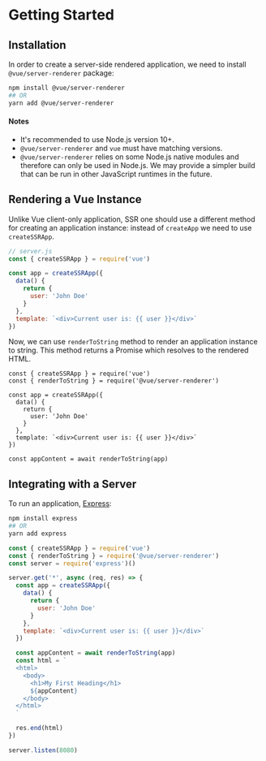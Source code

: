 # Getting Started

## Installation

In order to create a server-side rendered application, we need to install `@vue/server-renderer` package:

```bash
npm install @vue/server-renderer
## OR
yarn add @vue/server-renderer
```

#### Notes

- It's recommended to use Node.js version 10+.
- `@vue/server-renderer` and `vue` must have matching versions.
- `@vue/server-renderer` relies on some Node.js native modules and therefore can only be used in Node.js. We may provide a simpler build that can be run in other JavaScript runtimes in the future.

## Rendering a Vue Instance

Unlike Vue client-only application, SSR one should use a different method for creating an application instance: instead of `createApp` we need to use `createSSRApp`.

```js
// server.js
const { createSSRApp } = require('vue')

const app = createSSRApp({
  data() {
    return {
      user: 'John Doe'
    }
  },
  template: `<div>Current user is: {{ user }}</div>`
})
```

Now, we can use `renderToString` method to render an application instance to string. This method returns a Promise which resolves to the rendered HTML.

```js{2,13}
const { createSSRApp } = require('vue')
const { renderToString } = require('@vue/server-renderer')

const app = createSSRApp({
  data() {
    return {
      user: 'John Doe'
    }
  },
  template: `<div>Current user is: {{ user }}</div>`
})

const appContent = await renderToString(app)
```

## Integrating with a Server

To run an application, [Express](https://expressjs.com/):

```bash
npm install express
## OR
yarn add express
```

```js
const { createSSRApp } = require('vue')
const { renderToString } = require('@vue/server-renderer')
const server = require('express')()

server.get('*', async (req, res) => {
  const app = createSSRApp({
    data() {
      return {
        user: 'John Doe'
      }
    },
    template: `<div>Current user is: {{ user }}</div>`
  })

  const appContent = await renderToString(app)
  const html = `
  <html>
    <body>
      <h1>My First Heading</h1>
      ${appContent}
    </body>
  </html>
  `

  res.end(html)
})

server.listen(8080)
```
